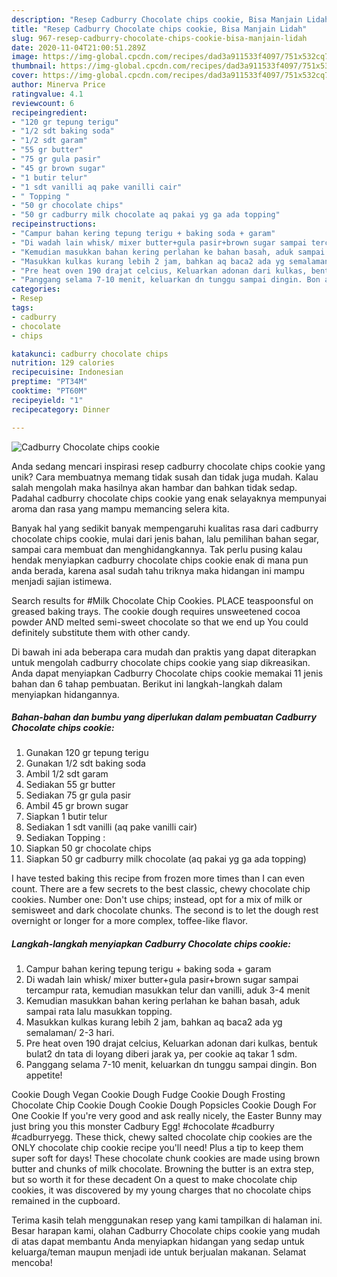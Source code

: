 ```yaml
---
description: "Resep Cadburry Chocolate chips cookie, Bisa Manjain Lidah"
title: "Resep Cadburry Chocolate chips cookie, Bisa Manjain Lidah"
slug: 967-resep-cadburry-chocolate-chips-cookie-bisa-manjain-lidah
date: 2020-11-04T21:00:51.289Z
image: https://img-global.cpcdn.com/recipes/dad3a911533f4097/751x532cq70/cadburry-chocolate-chips-cookie-foto-resep-utama.jpg
thumbnail: https://img-global.cpcdn.com/recipes/dad3a911533f4097/751x532cq70/cadburry-chocolate-chips-cookie-foto-resep-utama.jpg
cover: https://img-global.cpcdn.com/recipes/dad3a911533f4097/751x532cq70/cadburry-chocolate-chips-cookie-foto-resep-utama.jpg
author: Minerva Price
ratingvalue: 4.1
reviewcount: 6
recipeingredient:
- "120 gr tepung terigu"
- "1/2 sdt baking soda"
- "1/2 sdt garam"
- "55 gr butter"
- "75 gr gula pasir"
- "45 gr brown sugar"
- "1 butir telur"
- "1 sdt vanilli aq pake vanilli cair"
- " Topping "
- "50 gr chocolate chips"
- "50 gr cadburry milk chocolate aq pakai yg ga ada topping"
recipeinstructions:
- "Campur bahan kering tepung terigu + baking soda + garam"
- "Di wadah lain whisk/ mixer butter+gula pasir+brown sugar sampai tercampur rata, kemudian masukkan telur dan vanilli, aduk 3-4 menit"
- "Kemudian masukkan bahan kering perlahan ke bahan basah, aduk sampai rata lalu masukkan topping."
- "Masukkan kulkas kurang lebih 2 jam, bahkan aq baca2 ada yg semalaman/ 2-3 hari."
- "Pre heat oven 190 drajat celcius, Keluarkan adonan dari kulkas, bentuk bulat2 dn tata di loyang diberi jarak ya, per cookie aq takar 1 sdm."
- "Panggang selama 7-10 menit, keluarkan dn tunggu sampai dingin. Bon appetite!"
categories:
- Resep
tags:
- cadburry
- chocolate
- chips

katakunci: cadburry chocolate chips 
nutrition: 129 calories
recipecuisine: Indonesian
preptime: "PT34M"
cooktime: "PT60M"
recipeyield: "1"
recipecategory: Dinner

---
```



![Cadburry Chocolate chips cookie](https://img-global.cpcdn.com/recipes/dad3a911533f4097/751x532cq70/cadburry-chocolate-chips-cookie-foto-resep-utama.jpg)

Anda sedang mencari inspirasi resep cadburry chocolate chips cookie yang unik? Cara membuatnya memang tidak susah dan tidak juga mudah. Kalau salah mengolah maka hasilnya akan hambar dan bahkan tidak sedap. Padahal cadburry chocolate chips cookie yang enak selayaknya mempunyai aroma dan rasa yang mampu memancing selera kita.

Banyak hal yang sedikit banyak mempengaruhi kualitas rasa dari cadburry chocolate chips cookie, mulai dari jenis bahan, lalu pemilihan bahan segar, sampai cara membuat dan menghidangkannya. Tak perlu pusing kalau hendak menyiapkan cadburry chocolate chips cookie enak di mana pun anda berada, karena asal sudah tahu triknya maka hidangan ini mampu menjadi sajian istimewa.

Search results for #Milk Chocolate Chip Cookies. PLACE teaspoonsful on greased baking trays. The cookie dough requires unsweetened cocoa powder AND melted semi-sweet chocolate so that we end up You could definitely substitute them with other candy.


Di bawah ini ada beberapa cara mudah dan praktis yang dapat diterapkan untuk mengolah cadburry chocolate chips cookie yang siap dikreasikan. Anda dapat menyiapkan Cadburry Chocolate chips cookie memakai 11 jenis bahan dan 6 tahap pembuatan. Berikut ini langkah-langkah dalam menyiapkan hidangannya.

<!--inarticleads1-->

##### Bahan-bahan dan bumbu yang diperlukan dalam pembuatan Cadburry Chocolate chips cookie:

1. Gunakan 120 gr tepung terigu
1. Gunakan 1/2 sdt baking soda
1. Ambil 1/2 sdt garam
1. Sediakan 55 gr butter
1. Sediakan 75 gr gula pasir
1. Ambil 45 gr brown sugar
1. Siapkan 1 butir telur
1. Sediakan 1 sdt vanilli (aq pake vanilli cair)
1. Sediakan  Topping :
1. Siapkan 50 gr chocolate chips
1. Siapkan 50 gr cadburry milk chocolate (aq pakai yg ga ada topping)


I have tested baking this recipe from frozen more times than I can even count. There are a few secrets to the best classic, chewy chocolate chip cookies. Number one: Don&#39;t use chips; instead, opt for a mix of milk or semisweet and dark chocolate chunks. The second is to let the dough rest overnight or longer for a more complex, toffee-like flavor. 

<!--inarticleads2-->

##### Langkah-langkah menyiapkan Cadburry Chocolate chips cookie:

1. Campur bahan kering tepung terigu + baking soda + garam
1. Di wadah lain whisk/ mixer butter+gula pasir+brown sugar sampai tercampur rata, kemudian masukkan telur dan vanilli, aduk 3-4 menit
1. Kemudian masukkan bahan kering perlahan ke bahan basah, aduk sampai rata lalu masukkan topping.
1. Masukkan kulkas kurang lebih 2 jam, bahkan aq baca2 ada yg semalaman/ 2-3 hari.
1. Pre heat oven 190 drajat celcius, Keluarkan adonan dari kulkas, bentuk bulat2 dn tata di loyang diberi jarak ya, per cookie aq takar 1 sdm.
1. Panggang selama 7-10 menit, keluarkan dn tunggu sampai dingin. Bon appetite!


Cookie Dough Vegan Cookie Dough Fudge Cookie Dough Frosting Chocolate Chip Cookie Dough Cookie Dough Popsicles Cookie Dough For One Cookie If you&#39;re very good and ask really nicely, the Easter Bunny may just bring you this monster Cadbury Egg! #chocolate #cadburry #cadburryegg. These thick, chewy salted chocolate chip cookies are the ONLY chocolate chip cookie recipe you&#39;ll need! Plus a tip to keep them super soft for days! These chocolate chunk cookies are made using brown butter and chunks of milk chocolate. Browning the butter is an extra step, but so worth it for these decadent On a quest to make chocolate chip cookies, it was discovered by my young charges that no chocolate chips remained in the cupboard. 

Terima kasih telah menggunakan resep yang kami tampilkan di halaman ini. Besar harapan kami, olahan Cadburry Chocolate chips cookie yang mudah di atas dapat membantu Anda menyiapkan hidangan yang sedap untuk keluarga/teman maupun menjadi ide untuk berjualan makanan. Selamat mencoba!
